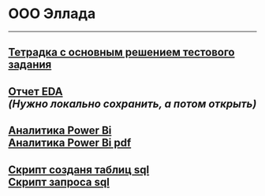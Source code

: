 # ООО Эллада
----
**[Тетрадка с основным решением тестового задания](Allada.ipynb)**<br>
---
**[Отчет EDA](df.html)** <br>*(Нужно локально сохранить, а потом открыть)*
---
**[Аналитика Power Bi](Эллада_08-04-2024_2.pbix)**<br>
**[Аналитика Power Bi pdf](Эллада_08-04-2024_2.pdf)**
---
**[Скрипт созданя таблиц sql](CREATE_TABLES.sql)**<br>
**[Скрипт запроса sql](SELECT.sql)**
---
